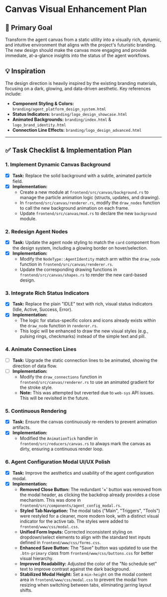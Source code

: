 # Canvas Visual Enhancement Plan

## 🎯 **Primary Goal**

Transform the agent canvas from a static utility into a visually rich, dynamic, and intuitive environment that aligns with the project's futuristic branding. The new design should make the canvas more engaging and provide immediate, at-a-glance insights into the status of the agent workflows.

## 💡 **Inspiration**

The design direction is heavily inspired by the existing branding materials, focusing on a dark, glowing, and data-driven aesthetic. Key references include:

-   **Component Styling & Colors:** `branding/agent_platform_design_system.html`
-   **Status Indicators:** `branding/logo_design_showcase.html`
-   **Animated Backgrounds:** `branding/index.html` & `logo_brand_identity.html`
-   **Connection Line Effects:** `branding/logo_design_advanced.html`

---

## ✅ **Task Checklist & Implementation Plan**

### 1. Implement Dynamic Canvas Background

-   [x] **Task:** Replace the solid background with a subtle, animated particle field.
-   [x] **Implementation:**
    -   Create a new module at `frontend/src/canvas/background.rs` to manage the particle animation logic (structs, updates, and drawing).
    -   In `frontend/src/canvas/renderer.rs`, modify the `draw_nodes` function to call the new background animation on each frame.
    -   Update `frontend/src/canvas/mod.rs` to declare the new `background` module.

### 2. Redesign Agent Nodes

-   [x] **Task:** Update the agent node styling to match the `card` component from the design system, including a glowing border on hover/selection.
-   [x] **Implementation:**
    -   Modify the `NodeType::AgentIdentity` match arm within the `draw_node` function in `frontend/src/canvas/renderer.rs`.
    -   Update the corresponding drawing functions in `frontend/src/canvas/shapes.rs` to render the new card-based design.

### 3. Integrate Rich Status Indicators

-   [x] **Task:** Replace the plain "IDLE" text with rich, visual status indicators (Idle, Active, Success, Error).
-   [x] **Implementation:**
    -   The logic for status-specific colors and icons already exists within the `draw_node` function in `renderer.rs`.
    -   This logic will be enhanced to draw the new visual styles (e.g., pulsing rings, checkmarks) instead of the simple text and pill.

### 4. Animate Connection Lines

-   [ ] **Task:** Upgrade the static connection lines to be animated, showing the direction of data flow.
-   [ ] **Implementation:**
    -   Modify the `draw_connections` function in `frontend/src/canvas/renderer.rs` to use an animated gradient for the stroke style.
    -   **Note:** This was attempted but reverted due to `web-sys` API issues. This will be revisited in the future.

### 5. Continuous Rendering

-   [x] **Task:** Ensure the canvas continuously re-renders to prevent animation artifacts.
-   [x] **Implementation:**
    -   Modified the `AnimationTick` handler in `frontend/src/reducers/canvas.rs` to always mark the canvas as dirty, ensuring a continuous render loop.

### 6. Agent Configuration Modal UI/UX Polish

-   [x] **Task:** Improve the aesthetics and usability of the agent configuration modal.
-   [x] **Implementation:**
    -   **Removed Close Button:** The redundant '×' button was removed from the modal header, as clicking the backdrop already provides a close mechanism. This was done in `frontend/src/components/agent_config_modal.rs`.
    -   **Styled Tab Navigation:** The modal tabs ("Main", "Triggers", "Tools") were restyled for a cleaner, more modern look, with a distinct visual indicator for the active tab. The styles were added to `frontend/www/css/modal.css`.
    -   **Unified Form Inputs:** Corrected inconsistent styling on dropdown/select elements to align with the standard text inputs defined in `frontend/www/css/forms.css`.
    -   **Enhanced Save Button:** The "Save" button was updated to use the `.btn-primary` class from `frontend/www/css/buttons.css` for better visual hierarchy.
    -   **Improved Readability:** Adjusted the color of the "No schedule set" text to improve contrast against the dark background.
    -   **Stabilized Modal Height:** Set a `min-height` on the modal content area in `frontend/www/css/modal.css` to prevent the modal from resizing when switching between tabs, eliminating jarring layout shifts.
